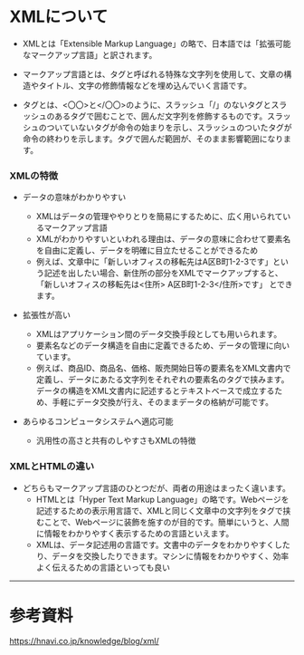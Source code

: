 # XMLについて
* XMLとは「Extensible Markup Language」の略で、日本語では「拡張可能なマークアップ言語」と訳されます。

* マークアップ言語とは、タグと呼ばれる特殊な文字列を使用して、文章の構造やタイトル、文字の修飾情報などを埋め込んでいく言語です。

* タグとは、<〇〇>と</〇〇>のように、スラッシュ「/」のないタグとスラッシュのあるタグで囲むことで、囲んだ文字列を修飾するものです。スラッシュのついていないタグが命令の始まりを示し、スラッシュのついたタグが命令の終わりを示します。タグで囲んだ範囲が、そのまま影響範囲になります。

### XMLの特徴
* データの意味がわかりやすい
  * XMLはデータの管理ややりとりを簡易にするために、広く用いられているマークアップ言語
  * XMLがわかりやすいといわれる理由は、データの意味に合わせて要素名を自由に定義し、データを明確に目立たせることができるため
  * 例えば、文章中に「新しいオフィスの移転先はA区B町1-2-3です」という記述を出したい場合、新住所の部分をXMLでマークアップすると、
「新しいオフィスの移転先は<住所> A区B町1-2-3</住所>です」
とできます。

* 拡張性が高い
  * XMLはアプリケーション間のデータ交換手段としても用いられます。
  * 要素名などのデータ構造を自由に定義できるため、データの管理に向いています。
  * 例えば、商品ID、商品名、価格、販売開始日等の要素名をXML文書内で定義し、データにあたる文字列をそれぞれの要素名のタグで挟みます。データの構造をXML文書内に記述するとテキストベースで成立するため、手軽にデータ交換が行え、そのままデータの格納が可能です。

* あらゆるコンピュータシステムへ適応可能
  * 汎用性の高さと共有のしやすさもXMLの特徴


### XMLとHTMLの違い
* どちらもマークアップ言語のひとつだが、両者の用途はまったく違います。
  * HTMLとは「Hyper Text Markup Language」の略です。Webページを記述するための表示用言語で、XMLと同じく文章中の文字列をタグで挟むことで、Webページに装飾を施すのが目的です。簡単にいうと、人間に情報をわかりやすく表示するための言語といえます。
  * XMLは、データ記述用の言語です。文書中のデータをわかりやすくしたり、データを交換したりできます。マシンに情報をわかりやすく、効率よく伝えるための言語といっても良い


* * *
# 参考資料
https://hnavi.co.jp/knowledge/blog/xml/